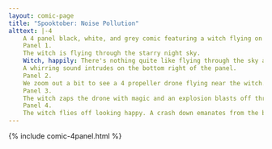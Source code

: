 ```yaml
---
layout: comic-page
title: "Spooktober: Noise Pollution"
alttext: |-4 
    A 4 panel black, white, and grey comic featuring a witch flying on a broom.
    Panel 1.
    The witch is flying through the starry night sky.
    Witch, happily: There's nothing quite like flying through the sky at night.
    A whirring sound intrudes on the bottom right of the panel.
    Panel 2.
    We zoom out a bit to see a 4 propeller drone flying near the witch. She glares at it angrily.
    Panel 3.
    The witch zaps the drone with magic and an explosion blasts off three of it's propellers.
    Panel 4.
    The witch flies off looking happy. A crash down emanates from the bottom left on the panel.
---
```

{% include comic-4panel.html %}